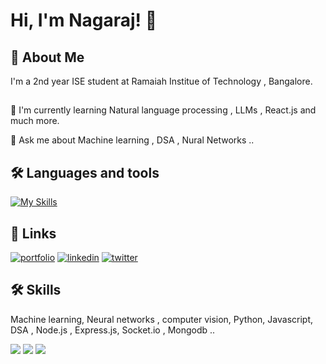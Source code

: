 
# Hi, I'm Nagaraj! 👋

## 🚀 About Me
I'm a 2nd year ISE student at Ramaiah Institue of Technology , Bangalore.
## 

🧠 I'm currently learning Natural language processing , LLMs , React.js and much more.

💬 Ask me about Machine learning ,  DSA , Nural Networks ..

## 🛠 Languages and tools 
[![My Skills](https://skillicons.dev/icons?i=tensorflow,java,python,express,git,github,mongodb,visualstudio,nodejs)](https://skillicons.dev)

## 🔗 Links
[![portfolio](https://img.shields.io/badge/my_portfolio-000?style=for-the-badge&logo=ko-fi&logoColor=white)]()
[![linkedin](https://img.shields.io/badge/linkedin-0A66C2?style=for-the-badge&logo=linkedin&logoColor=white)](https://www.linkedin.com/)
[![twitter](https://img.shields.io/badge/twitter-1DA1F2?style=for-the-badge&logo=twitter&logoColor=white)](https://twitter.com/)


## 🛠 Skills 
Machine learning, Neural networks , computer vision, Python, Javascript, DSA , Node.js , Express.js, Socket.io , Mongodb ..

<img src="https://github-readme-stats.vercel.app/api?username=nagarajRPoojari&show_icons=true&theme=transparent" style="display:inline"/>
<img src="https://github-readme-stats.vercel.app/api/top-langs?username=nagarajRPoojari&layout=compact&theme=transparent" style="display:inline"/>
<img src="https://leetcard.jacoblin.cool/Nagaraj_Poojari?theme=dark&font=Baloo%20Tamma%202&ext=heatmap" />

